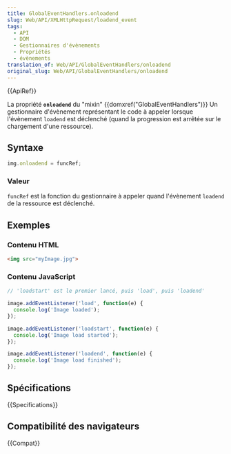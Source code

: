 ```yaml
---
title: GlobalEventHandlers.onloadend
slug: Web/API/XMLHttpRequest/loadend_event
tags:
  - API
  - DOM
  - Gestionnaires d'évènements
  - Propriétés
  - évènements
translation_of: Web/API/GlobalEventHandlers/onloadend
original_slug: Web/API/GlobalEventHandlers/onloadend
---
```


{{ApiRef}}

La propriété **`onloadend`** du "mixin" {{domxref("GlobalEventHandlers")}} Un gestionnaire d'évènement représentant le code à appeler lorsque l'évènement `loadend` est déclenché (quand la progression est arrêtée sur le chargement d'une ressource).

## Syntaxe

```js
img.onloadend = funcRef;
```

### Valeur

`funcRef` est la fonction du gestionnaire à appeler quand l'évènement `loadend` de la ressource est déclenché.

## Exemples

### Contenu HTML

```html
<img src="myImage.jpg">
```

### Contenu JavaScript

```js
// 'loadstart' est le premier lancé, puis 'load', puis 'loadend'

image.addEventListener('load', function(e) {
  console.log('Image loaded');
});

image.addEventListener('loadstart', function(e) {
  console.log('Image load started');
});

image.addEventListener('loadend', function(e) {
  console.log('Image load finished');
});
```

## Spécifications

{{Specifications}}

## Compatibilité des navigateurs

{{Compat}}
